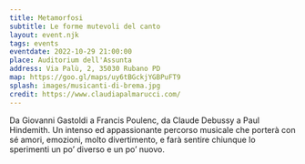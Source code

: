 ```yaml
---
title: Metamorfosi
subtitle: Le forme mutevoli del canto
layout: event.njk
tags: events
eventdate: 2022-10-29 21:00:00
place: Auditorium dell'Assunta
address: Via Palù, 2, 35030 Rubano PD
map: https://goo.gl/maps/uy6tBGckjYGBPuFT9
splash: images/musicanti-di-brema.jpg
credit: https://www.claudiapalmarucci.com/
---
```


Da Giovanni Gastoldi a Francis Poulenc, da Claude Debussy a Paul Hindemith. Un intenso ed appassionante percorso musicale che porterà con sé amori, emozioni, molto divertimento, e farà sentire chiunque lo sperimenti un po’ diverso e un po’ nuovo.

